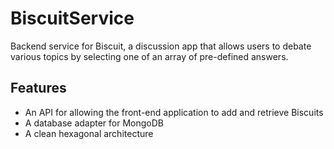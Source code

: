 # BiscuitService

Backend service for Biscuit, a discussion app that allows users to debate various topics by selecting one of an array of pre-defined answers.

## Features
- An API for allowing the front-end application to add and retrieve Biscuits
- A database adapter for MongoDB
- A clean hexagonal architecture
